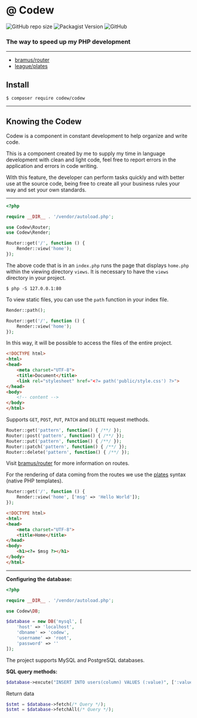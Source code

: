 # @ Codew

![GitHub repo size](https://img.shields.io/github/repo-size/ianpatricck/codew) ![Packagist Version](https://img.shields.io/packagist/v/codew/codew) ![GitHub](https://img.shields.io/github/license/ianpatricck/codew)

### The way to speed up my PHP development

---

- [bramus/router](https://packagist.org/packages/bramus/router)
- [league/plates](https://packagist.org/packages/league/plates)

## Install

```
$ composer require codew/codew
```

---

## Knowing the Codew

Codew is a component in constant development to help organize and write code.

This is a component created by me to supply my time in language development with clean and light code, feel free to report errors in the application and errors in code writing.

With this feature, the developer can perform tasks quickly and with better use at the source code, being free to create all your business rules your way and set your own standards. 

---

```php
<?php

require __DIR__ . '/vendor/autoload.php';

use Codew\Router;
use Codew\Render;

Router::get('/', function () {
    Render::view('home');
});
```

The above code that is in an ```index.php``` runs the page that displays ```home.php``` within the viewing directory ```views```. It is necessary to have the ```views``` directory in your project.

```
$ php -S 127.0.0.1:80
```

To view static files, you can use the ```path``` function in your index file.

```php
Render::path();

Router::get('/', function () {
    Render::view('home');
});
```

In this way, it will be possible to access the files of the entire project.

```html
<!DOCTYPE html>
<html>
<head>
    <meta charset="UTF-8">
    <title>Document</title>
    <link rel="stylesheet" href="<?= path('public/style.css') ?>">
</head>
<body>
    <!-- content -->
</body>
</html>
```

Supports ```GET```, ```POST```, ```PUT```, ```PATCH``` and ```DELETE``` request methods.

```php
Router::get('pattern', function() { /**/ });
Router::post('pattern', function() { /**/ });
Router::put('pattern', function() { /**/ });
Router::patch('pattern', function() { /**/ });
Router::delete('pattern', function() { /**/ });
```

Visit [bramus/router](https://packagist.org/packages/bramus/router) for more information on routes.

For the rendering of data coming from the routes we use the [plates](http://platesphp.com/) syntax (native PHP templates).


```php
Router::get('/', function () {
    Render::view('home', ['msg' => 'Hello World']);
});
```

```html
<!DOCTYPE html>
<html>
<head>
    <meta charset="UTF-8">
    <title>Home</title>
</head>
<body>
    <h1><?= $msg ?></h1>
</body>
</html>
```
---

__Configuring the database:__

```php
<?php

require __DIR__ . '/vendor/autoload.php';

use Codew\DB;

$database = new DB('mysql', [
    'host' => 'localhost',
    'dbname' => 'codew',
    'username' => 'root',
    'password' => ''
]);
```

The project supports MySQL and PostgreSQL databases.

__SQL query methods:__

```php
$database->excute("INSERT INTO users(column) VALUES (:value)", [':value' => $value]);
```

Return data

```php
$stmt = $database->fetch(/* Query */);
$stmt = $database->fetchAll(/* Query */);
```
